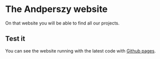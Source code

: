 <!-- Variables -->
[pageswebsite]: https://andperszy.cf/

# The Andperszy website

On that website you will be able to find all our projects.

## Test it

You can see the website running with the latest code with [Github pages][pageswebsite].
